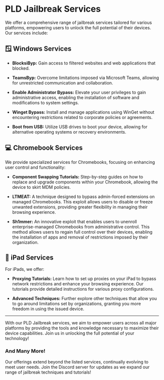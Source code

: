 # PLD Jailbreak Services

We offer a comprehensive range of jailbreak services tailored for various platforms, empowering users to unlock the full potential of their devices. Our services include:

## 🪟 Windows Services

- **BlocksiByp:** Gain access to filtered websites and web applications that blocked.

- **TeamsByp:** Overcome limitations imposed via Microsoft Teams, allowing for unrestricted communication and collaboration.

- **Enable Administrator Bypass:** Elevate your user privileges to gain administrative access, enabling the installation of software and modifications to system settings.

- **Winget Bypass:** Install and manage applications using WinGet without encountering restrictions related to corporate policies or agreements.

- **Boot from USB:** Utilize USB drives to boot your device, allowing for alternative operating systems or recovery environments.

## 💻 Chromebook Services

We provide specialized services for Chromebooks, focusing on enhancing user control and functionality:

- **Component Swapping Tutorials:** Step-by-step guides on how to replace and upgrade components within your Chromebook, allowing the device to skirt MDM policies.

- **LTMEAT:** A technique designed to bypass admin-forced extensions on managed Chromebooks. This exploit allows users to disable or freeze unwanted extensions, providing greater flexibility in managing their browsing experience.

- **Sh1mmer:** An innovative exploit that enables users to unenroll enterprise-managed Chromebooks from administrative control. This method allows users to regain full control over their devices, enabling the installation of apps and removal of restrictions imposed by their organization.

## 📱 iPad Services

For iPads, we offer:

- **Proxying Tutorials:** Learn how to set up proxies on your iPad to bypass network restrictions and enhance your browsing experience. Our tutorials provide detailed instructions for various proxy configurations.

- **Advanced Techniques:** Further explore other techniques that allow you to go around limitations set by organizations, granting you more freedom in using the issued device.

---

With our PLD Jailbreak services, we aim to empower users across all major platforms by providing the tools and knowledge necessary to maximize their device capabilities. Join us in unlocking the full potential of your technology!

### And Many More!

Our offerings extend beyond the listed services, continually evolving to meet user needs. Join the Discord server for updates as we expand our range of jailbreak techniques and tutorials!
